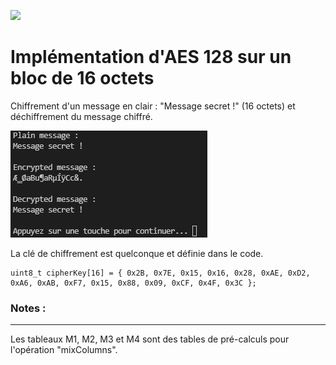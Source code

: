 ![](https://img.shields.io/badge/version-v.0-blue)


# Implémentation d'AES 128 sur un bloc de 16 octets

Chiffrement d'un message en clair : "Message secret !" (16 octets) et déchiffrement du message chiffré.

![](images/execute.png)

La clé de chiffrement est quelconque et définie dans le code.

```
uint8_t cipherKey[16] = { 0x2B, 0x7E, 0x15, 0x16, 0x28, 0xAE, 0xD2, 0xA6, 0xAB, 0xF7, 0x15, 0x88, 0x09, 0xCF, 0x4F, 0x3C };
```

### Notes : 
---
Les tableaux M1, M2, M3 et M4 sont des tables de pré-calculs pour l'opération "mixColumns".












